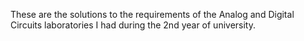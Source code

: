 These are the solutions to the requirements of the Analog and Digital Circuits laboratories I had during the 2nd year of university.
